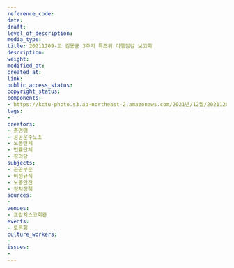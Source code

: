 ```yaml
---
reference_code: 
date: 
draft: 
level_of_description: 
media_type: 
title: 20211209-고 김용균 3주기 특조위 이행점검 보고회
description: 
weight: 
modified_at: 
created_at: 
link: 
public_access_status: 
copyright_status: 
components:
- https://kctu-photo.s3.ap-northeast-2.amazonaws.com/2021년/12월/20211209-고+김용균+3주기+특조위+이행점검+보고회/_1D20096.jpg
tags:
- 
creators:
- 총연맹
- 공공운수노조
- 노동단체
- 법률단체
- 정의당
subjects:
- 공공부문
- 비정규직
- 노동안전
- 정치정책
sources:
- 
venues:
- 프란치스코회관
events:
- 토론회
culture_workers:
- 
issues:
- 
---
```

